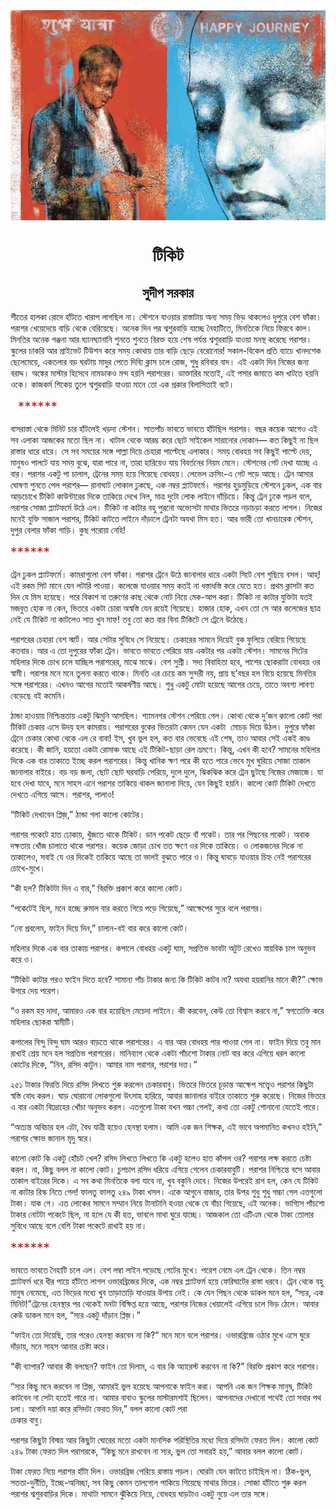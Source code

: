 <div align=center> <img src="./../../metadata/images/rabibasariya/টিকিট.jpg" align="center" ></div>
<h1 align=center>টিকিট</h1>
<h2 align=center>সুদীপ সরকার</h2>
<div><p>&#x9B6;&#x9C0;&#x9A4;&#x9C7;&#x9B0; &#x9B9;&#x9BE;&#x9B2;&#x995;&#x9BE; &#x9B0;&#x9CB;&#x9A6;&#x9C7; &#x9B9;&#x9BE;&#x981;&#x99F;&#x9A4;&#x9C7; &#x996;&#x9BE;&#x9B0;&#x9BE;&#x9AA; &#x9B2;&#x9BE;&#x997;&#x99B;&#x9BF;&#x9B2; &#x9A8;&#x9BE;&#x964; &#x9B8;&#x9CD;&#x99F;&#x9C7;&#x9B6;&#x9A8;&#x9C7; &#x9AF;&#x9BE;&#x993;&#x9DF;&#x9BE;&#x9B0; &#x9B0;&#x9BE;&#x9B8;&#x9CD;&#x9A4;&#x9BE;&#x99F;&#x9BE;&#x9DF; &#x985;&#x9A8;&#x9CD;&#x9AF; &#x9B8;&#x9AE;&#x9DF; &#x9AD;&#x9BF;&#x9A1;&#x9BC; &#x9A5;&#x9BE;&#x995;&#x9B2;&#x9C7;&#x993; &#x9A6;&#x9C1;&#x9AA;&#x9C1;&#x9B0;&#x9C7; &#x9AC;&#x9C7;&#x9B6; &#x9AB;&#x9BE;&#x981;&#x995;&#x9BE;&#x964; &#x9AA;&#x9B0;&#x9BE;&#x9B6;&#x9B0; &#x996;&#x9C7;&#x9DF;&#x9C7;&#x9A6;&#x9C7;&#x9DF;&#x9C7; &#x9AC;&#x9BE;&#x9DC;&#x9BF; &#x9A5;&#x9C7;&#x995;&#x9C7; &#x9AC;&#x9C7;&#x9B0;&#x9BF;&#x9DF;&#x9C7;&#x99B;&#x9C7;&#x964; &#x985;&#x9A8;&#x9C7;&#x995; &#x9A6;&#x9BF;&#x9A8; &#x9AA;&#x9B0; &#x9B6;&#x9CD;&#x9AC;&#x9B6;&#x9C1;&#x9B0;&#x9AC;&#x9BE;&#x9A1;&#x9BC;&#x9BF; &#x9AF;&#x9BE;&#x99A;&#x9CD;&#x99B;&#x9C7; &#x9A8;&#x9C8;&#x9B9;&#x9BE;&#x99F;&#x9BF;&#x9A4;&#x9C7;, &#x9AE;&#x9BF;&#x9A8;&#x9A4;&#x9BF;&#x995;&#x9C7; &#x9A8;&#x9BF;&#x9DF;&#x9C7; &#x9AB;&#x9BF;&#x9B0;&#x9AC;&#x9C7; &#x995;&#x9BE;&#x9B2;&#x964; &#x9AE;&#x9BF;&#x9A8;&#x9A4;&#x9BF;&#x9B0; &#x985;&#x9A8;&#x9C7;&#x995; &#x997;&#x99E;&#x9CD;&#x99C;&#x9A8;&#x9BE; &#x986;&#x9B0; &#x998;&#x9CD;&#x9AF;&#x9BE;&#x9A8;&#x998;&#x9CD;&#x9AF;&#x9BE;&#x9A8;&#x9BE;&#x9A8;&#x9BF; &#x9B6;&#x9C1;&#x9A8;&#x9A4;&#x9C7; &#x9B6;&#x9C1;&#x9A8;&#x9A4;&#x9C7; &#x9AC;&#x9BF;&#x9B0;&#x995;&#x9CD;&#x9A4; &#x9B9;&#x9DF;&#x9C7; &#x9B6;&#x9C7;&#x9B7; &#x9AA;&#x9B0;&#x9CD;&#x9AF;&#x9A8;&#x9CD;&#x9A4; &#x9B6;&#x9CD;&#x9AC;&#x9B6;&#x9C1;&#x9B0;&#x9AC;&#x9BE;&#x9DC;&#x9BF; &#x9AF;&#x9BE;&#x993;&#x9DF;&#x9BE; &#x9AE;&#x9A8;&#x9B8;&#x9CD;&#x9A5; &#x995;&#x9B0;&#x9C7;&#x99B;&#x9C7; &#x9AA;&#x9B0;&#x9BE;&#x9B6;&#x9B0;&#x964; &#x9B8;&#x9CD;&#x995;&#x9C1;&#x9B2;&#x9C7;&#x9B0; &#x99A;&#x9BE;&#x995;&#x9B0;&#x9BF; &#x986;&#x9B0; &#x9AA;&#x9CD;&#x9B0;&#x9BE;&#x987;&#x9AD;&#x9C7;&#x99F; &#x99F;&#x9BF;&#x989;&#x9B6;&#x9A8; &#x995;&#x9B0;&#x9C7; &#x9B8;&#x9AE;&#x9DF; &#x995;&#x9CB;&#x9A5;&#x9BE;&#x9DF; &#x9A4;&#x9BE;&#x9B0; &#x9AC;&#x9BE;&#x9DC;&#x9BF; &#x99B;&#x9C7;&#x9A1;&#x9BC;&#x9C7; &#x9AC;&#x9C7;&#x9B0;&#x9CB;&#x9A8;&#x9CB;&#x9B0;! &#x9B8;&#x995;&#x9BE;&#x9B2;-&#x9AC;&#x9BF;&#x995;&#x9C7;&#x9B2; &#x9AA;&#x9CD;&#x9B0;&#x9A4;&#x9BF; &#x9AC;&#x9CD;&#x9AF;&#x9BE;&#x99A;&#x9C7; &#x996;&#x9BE;&#x9A8;&#x9A6;&#x9B6;&#x9C7;&#x995; &#x99B;&#x9C7;&#x9B2;&#x9C7;&#x9AE;&#x9C7;&#x9DF;&#x9C7;, &#x98F;&#x995;&#x9A4;&#x9B2;&#x9BE;&#x9B0; &#x9AC;&#x9DC; &#x998;&#x9B0;&#x99F;&#x9BE;&#x9DF; &#x9AE;&#x9BE;&#x9A6;&#x9C1;&#x9B0; &#x9AA;&#x9C7;&#x9A4;&#x9C7; &#x9A6;&#x9BF;&#x9AC;&#x9CD;&#x9AF;&#x9BF; &#x995;&#x9CD;&#x9B2;&#x9BE;&#x9B8; &#x99A;&#x9B2;&#x9C7; &#x9B0;&#x9CB;&#x99C;, &#x9B6;&#x9C1;&#x9A7;&#x9C1; &#x9B0;&#x9AC;&#x9BF;&#x9AC;&#x9BE;&#x9B0; &#x9AC;&#x9BE;&#x9A6;&#x964; &#x98F;&#x987; &#x98F;&#x995;&#x99F;&#x9BE; &#x9A6;&#x9BF;&#x9A8; &#x9A8;&#x9BF;&#x99C;&#x9C7;&#x9B0; &#x99C;&#x9A8;&#x9CD;&#x9AF; &#x9AC;&#x9B0;&#x9BE;&#x9A6;&#x9CD;&#x9A6;&#x964; &#x985;&#x999;&#x9CD;&#x995;&#x9C7;&#x9B0; &#x9AE;&#x9BE;&#x9B8;&#x9CD;&#x99F;&#x9BE;&#x9B0; &#x9B9;&#x9BF;&#x9B8;&#x9C7;&#x9AC;&#x9C7; &#x9A8;&#x9BE;&#x9AE;&#x9A1;&#x9BE;&#x995;&#x993; &#x9AE;&#x9A8;&#x9CD;&#x9A6; &#x9B9;&#x9DF;&#x9A8;&#x9BF; &#x9AA;&#x9B0;&#x9BE;&#x9B6;&#x9B0;&#x9C7;&#x9B0;&#x964; &#x9A1;&#x9BE;&#x995;&#x9CD;&#x9A4;&#x9BE;&#x9B0;&#x9BF;&#x9B0; &#x9AE;&#x9A4;&#x9CB;&#x987;, &#x98F;&#x987; &#x9AA;&#x9B8;&#x9BE;&#x9B0; &#x99C;&#x9AE;&#x9BE;&#x9A4;&#x9C7; &#x995;&#x9AE; &#x996;&#x9BE;&#x99F;&#x9A4;&#x9C7; &#x9B9;&#x9DF;&#x9A8;&#x9BF; &#x993;&#x995;&#x9C7;&#x964; &#x995;&#x9BE;&#x99C;&#x995;&#x9B0;&#x9CD;&#x9AE; &#x9B6;&#x9BF;&#x995;&#x9C7;&#x9DF; &#x9A4;&#x9C1;&#x9B2;&#x9C7; &#x9B6;&#x9CD;&#x9AC;&#x9B6;&#x9C1;&#x9B0;&#x9AC;&#x9BE;&#x9DC;&#x9BF; &#x9AF;&#x9BE;&#x993;&#x9DF;&#x9BE; &#x9AE;&#x9BE;&#x9A8;&#x9C7; &#x9A4;&#x9CB; &#x98F;&#x995; &#x9AA;&#x9CD;&#x9B0;&#x995;&#x9BE;&#x9B0; &#x9AC;&#x9BF;&#x9B2;&#x9BE;&#x9B8;&#x9BF;&#x9A4;&#x9BE;&#x987; &#x9AC;&#x99F;&#x9C7;&#x964;&#xA0;</p><p>&#xA0;&#xA0;&#xA0;<span style="color:#B22222;font-size:21px;">******</span></p><p>&#x9AC;&#x9BE;&#x9B8;&#x9B0;&#x9BE;&#x9B8;&#x9CD;&#x9A4;&#x9BE; &#x9A5;&#x9C7;&#x995;&#x9C7; &#x9AE;&#x9BF;&#x9A8;&#x9BF;&#x99F; &#x99A;&#x9BE;&#x9B0; &#x9B9;&#x9BE;&#x981;&#x99F;&#x9B2;&#x9C7;&#x987; &#x996;&#x9DC;&#x9A6;&#x9BE; &#x9B8;&#x9CD;&#x99F;&#x9C7;&#x9B6;&#x9A8;&#x964; &#x9B8;&#x9BE;&#x9A4;&#x9AA;&#x9BE;&#x981;&#x99A; &#x9AD;&#x9BE;&#x9AC;&#x9A4;&#x9C7; &#x9AD;&#x9BE;&#x9AC;&#x9A4;&#x9C7; &#x9B9;&#x9BE;&#x981;&#x99F;&#x99B;&#x9BF;&#x9B2; &#x9AA;&#x9B0;&#x9BE;&#x9B6;&#x9B0;&#x964; &#x9AC;&#x99B;&#x9B0; &#x995;&#x9DF;&#x9C7;&#x995; &#x986;&#x997;&#x9C7;&#x993; &#x98F;&#x987; &#x9B8;&#x9AC; &#x98F;&#x9B2;&#x9BE;&#x995;&#x9BE; &#x986;&#x99C;&#x995;&#x9C7;&#x9B0; &#x9AE;&#x9A4;&#x9CB; &#x99B;&#x9BF;&#x9B2; &#x9A8;&#x9BE;&#x964; &#x996;&#x9BE;&#x99F;&#x9BE;&#x9B2; &#x9A5;&#x9C7;&#x995;&#x9C7; &#x986;&#x9B0;&#x9AE;&#x9CD;&#x9AD; &#x995;&#x9B0;&#x9C7; &#x99B;&#x9CB;&#x99F; &#x9B8;&#x9BE;&#x987;&#x995;&#x9C7;&#x9B2; &#x9B8;&#x9BE;&#x9B0;&#x9BE;&#x9A8;&#x9CB;&#x9B0; &#x9A6;&#x9CB;&#x995;&#x9BE;&#x9A8;&#x2014; &#x995;&#x9A4; &#x995;&#x9BF;&#x99B;&#x9C1;&#x987; &#x9A8;&#x9BE; &#x99B;&#x9BF;&#x9B2; &#x9B0;&#x9BE;&#x9B8;&#x9CD;&#x9A4;&#x9BE;&#x9B0; &#x9A7;&#x9BE;&#x9B0;&#x9C7; &#x9A7;&#x9BE;&#x9B0;&#x9C7;&#x964; &#x9B8;&#x9C7; &#x9B8;&#x9AC; &#x9B8;&#x9AE;&#x9DF;&#x9C7;&#x9B0; &#x9B8;&#x999;&#x9CD;&#x997;&#x9C7; &#x9AA;&#x9BE;&#x9B2;&#x9CD;&#x9B2;&#x9BE; &#x9A6;&#x9BF;&#x9DF;&#x9C7; &#x99A;&#x9C7;&#x9B9;&#x9BE;&#x9B0;&#x9BE; &#x9AA;&#x9BE;&#x9B2;&#x9CD;&#x99F;&#x9C7;&#x99B;&#x9C7; &#x98F;&#x9B2;&#x9BE;&#x995;&#x9BE;&#x9B0;&#x964; &#x9B8;&#x9AE;&#x9DF; &#x9AC;&#x9CB;&#x9A7;&#x9B9;&#x9DF; &#x9B8;&#x9AC; &#x995;&#x9BF;&#x99B;&#x9C1;&#x987; &#x9AA;&#x9BE;&#x9B2;&#x9CD;&#x99F;&#x9C7; &#x9A6;&#x9C7;&#x9DF;, &#x9AE;&#x9BE;&#x9A8;&#x9C1;&#x9B7;&#x993; &#x9AA;&#x9BE;&#x9B2;&#x99F;&#x9C7; &#x9AF;&#x9BE;&#x9DF; &#x9B8;&#x9AE;&#x9DF; &#x9AC;&#x9C1;&#x99D;&#x9C7;, &#x9AF;&#x9BE;&#x9B0;&#x9BE; &#x9AA;&#x9BE;&#x9B0;&#x9C7; &#x9A8;&#x9BE;, &#x9A4;&#x9BE;&#x9B0;&#x9BE; &#x9B9;&#x9BE;&#x9B0;&#x9BF;&#x9DF;&#x9C7;&#x993; &#x9AF;&#x9BE;&#x9DF; &#x9AC;&#x9BF;&#x9AC;&#x9B0;&#x9CD;&#x9A4;&#x9A8;&#x9C7;&#x9B0; &#x9A8;&#x9BF;&#x9DF;&#x9AE; &#x9AE;&#x9C7;&#x9A8;&#x9C7;&#x964; &#x9B8;&#x9CD;&#x99F;&#x9C7;&#x9B6;&#x9A8;&#x9C7;&#x9B0; &#x997;&#x9C7;&#x99F; &#x9A6;&#x9C7;&#x996;&#x9BE; &#x9AF;&#x9BE;&#x99A;&#x9CD;&#x99B;&#x9C7; &#x98F; &#x9AC;&#x9BE;&#x9B0;&#x964; &#x9AA;&#x9B0;&#x9BE;&#x9B6;&#x9B0; &#x98F;&#x995;&#x99F;&#x9C1; &#x9AA;&#x9BE; &#x99A;&#x9BE;&#x9B2;&#x9BE;&#x9B2;, &#x99F;&#x9CD;&#x9B0;&#x9C7;&#x9A8;&#x9C7;&#x9B0; &#x9B8;&#x9AE;&#x9DF; &#x9B9;&#x9DF;&#x9C7; &#x997;&#x9BF;&#x9DF;&#x9C7;&#x99B;&#x9C7; &#x9AC;&#x9CB;&#x9A7;&#x9B9;&#x9DF;&#x964; &#x9B2;&#x9C7;&#x9AD;&#x9C7;&#x9B2; &#x995;&#x9CD;&#x9B0;&#x9B8;&#x9BF;&#x982;-&#x98F; &#x997;&#x9C7;&#x99F; &#x9AA;&#x9A1;&#x9BC;&#x9C7; &#x986;&#x99B;&#x9C7;&#x964; &#x99F;&#x9CD;&#x9B0;&#x9C7;&#x9A8; &#x986;&#x9B8;&#x9BE;&#x9B0; &#x998;&#x9CB;&#x9B7;&#x9A3;&#x9BE; &#x9B6;&#x9C1;&#x9A8;&#x9A4;&#x9C7; &#x9AA;&#x9C7;&#x9B2; &#x9AA;&#x9B0;&#x9BE;&#x9B6;&#x9B0;&#x2014; &#x9B0;&#x9BE;&#x9A8;&#x9BE;&#x998;&#x9BE;&#x99F; &#x9B2;&#x9CB;&#x995;&#x9BE;&#x9B2; &#x9A2;&#x9C1;&#x995;&#x99B;&#x9C7;, &#x98F;&#x995; &#x9A8;&#x9AE;&#x9CD;&#x9AC;&#x9B0; &#x9AA;&#x9CD;&#x9B2;&#x9CD;&#x9AF;&#x9BE;&#x99F;&#x9AB;&#x9B0;&#x9CD;&#x9AE;&#x9C7;&#x964; &#x9AA;&#x9B0;&#x9BE;&#x9B6;&#x9B0; &#x9B9;&#x9C1;&#x9A1;&#x9BC;&#x9AE;&#x9C1;&#x9A1;&#x9BC;&#x9BF;&#x9DF;&#x9C7; &#x9B8;&#x9CD;&#x99F;&#x9C7;&#x9B6;&#x9A8;&#x9C7; &#x9A2;&#x9C1;&#x995;&#x9B2;, &#x98F;&#x995; &#x9AC;&#x9BE;&#x9B0; &#x986;&#x9A1;&#x9BC;&#x99A;&#x9CB;&#x996;&#x9C7; &#x99F;&#x9BF;&#x995;&#x9BF;&#x99F; &#x995;&#x9BE;&#x989;&#x9A8;&#x9CD;&#x99F;&#x9BE;&#x9B0;&#x9C7;&#x9B0; &#x9A6;&#x9BF;&#x995;&#x9C7; &#x9A4;&#x9BE;&#x995;&#x9BF;&#x9DF;&#x9C7; &#x9A6;&#x9C7;&#x996;&#x9C7; &#x9A8;&#x9BF;&#x9B2;, &#x9AE;&#x9BE;&#x9A4;&#x9CD;&#x9B0; &#x9A6;&#x9C1;&#x99F;&#x9CB; &#x9B2;&#x9CB;&#x995; &#x9B2;&#x9BE;&#x987;&#x9A8;&#x9C7; &#x9A6;&#x9BE;&#x981;&#x9DC;&#x9BF;&#x9DF;&#x9C7;&#x964; &#x995;&#x9BF;&#x9A8;&#x9CD;&#x9A4;&#x9C1; &#x99F;&#x9CD;&#x9B0;&#x9C7;&#x9A8; &#x9A2;&#x9C1;&#x995;&#x9C7; &#x9AA;&#x9DC;&#x9B2; &#x9AC;&#x9B2;&#x9C7;, &#x9AA;&#x9B0;&#x9BE;&#x9B6;&#x9B0; &#x9B8;&#x9CB;&#x99C;&#x9BE; &#x9AA;&#x9CD;&#x9B2;&#x9CD;&#x9AF;&#x9BE;&#x99F;&#x9AB;&#x9B0;&#x9CD;&#x9AE;&#x9C7; &#x989;&#x9A0;&#x9C7; &#x98F;&#x9B2;&#x964; &#x99F;&#x9BF;&#x995;&#x9BF;&#x99F; &#x9A8;&#x9BE; &#x995;&#x9BE;&#x99F;&#x9BE;&#x9B0; &#x9AC;&#x9B9;&#x9C1; &#x9AA;&#x9C1;&#x9B0;&#x9A8;&#x9CB; &#x985;&#x9AD;&#x9CD;&#x9AF;&#x9C7;&#x9B8;&#x99F;&#x9BE; &#x9AE;&#x9BE;&#x9A5;&#x9BE;&#x9B0; &#x9AD;&#x9BF;&#x9A4;&#x9B0;&#x9C7;&#xA0;&#x9A8;&#x9DC;&#x9BE;&#x99A;&#x9DC;&#x9BE; &#x995;&#x9B0;&#x9A4;&#x9C7; &#x9B2;&#x9BE;&#x997;&#x9B2;&#x964; &#x9A8;&#x9BF;&#x99C;&#x9C7;&#x9B0; &#x9AE;&#x9A8;&#x9C7;&#x987; &#x9AF;&#x9C1;&#x995;&#x9CD;&#x9A4;&#x9BF; &#x9B8;&#x9BE;&#x99C;&#x9BE;&#x9B2; &#x9AA;&#x9B0;&#x9BE;&#x9B6;&#x9B0;, &#x99F;&#x9BF;&#x995;&#x9BF;&#x99F; &#x995;&#x9BE;&#x99F;&#x9A4;&#x9C7; &#x9B2;&#x9BE;&#x987;&#x9A8;&#x9C7; &#x9A6;&#x9BE;&#x981;&#x9DC;&#x9BE;&#x9B2;&#x9C7; &#x99F;&#x9CD;&#x9B0;&#x9C7;&#x9A8;&#x99F;&#x9BE; &#x985;&#x9AF;&#x9A5;&#x9BE; &#x9AE;&#x9BF;&#x9B8; &#x9B9;&#x9A4;&#x964; &#x986;&#x9B0; &#x9AD;&#x9BE;&#x9B0;&#x9C0; &#x9A4;&#x9CB; &#x996;&#x9BE;&#x9A8;&#x99A;&#x9BE;&#x9B0;&#x9C7;&#x995; &#x9B8;&#x9CD;&#x99F;&#x9C7;&#x9B6;&#x9A8;, &#x9A6;&#x9C1;&#x9AA;&#x9C1;&#x9B0; &#x9AC;&#x9C7;&#x9B2;&#x9BE;&#x9B0; &#x9AB;&#x9BE;&#x981;&#x995;&#x9BE; &#x997;&#x9BE;&#x9DC;&#x9BF;&#x964; &#x995;&#x9C1;&#x99B; &#x9AA;&#x9B0;&#x9CB;&#x9DF;&#x9BE; &#x9A8;&#x9C7;&#x9B9;&#x9BF;!</p><p><span style="color:#B22222;font-size:21px;">******</span></p><p>&#x99F;&#x9CD;&#x9B0;&#x9C7;&#x9A8; &#x9A2;&#x9C1;&#x995;&#x9B2; &#x9AA;&#x9CD;&#x9B2;&#x9CD;&#x9AF;&#x9BE;&#x99F;&#x9AB;&#x9B0;&#x9CD;&#x9AE;&#x9C7;&#x964; &#x995;&#x9BE;&#x9AE;&#x9B0;&#x9BE;&#x997;&#x9C1;&#x9B2;&#x9CB; &#x9AC;&#x9C7;&#x9B6; &#x9AB;&#x9BE;&#x981;&#x995;&#x9BE;&#x964; &#x9AA;&#x9B0;&#x9BE;&#x9B6;&#x9B0; &#x99F;&#x9CD;&#x9B0;&#x9C7;&#x9A8;&#x9C7; &#x989;&#x9A0;&#x9C7; &#x99C;&#x9BE;&#x9A8;&#x9BE;&#x9B2;&#x9BE;&#x9B0; &#x9A7;&#x9BE;&#x9B0;&#x9C7; &#x98F;&#x995;&#x99F;&#x9BE; &#x9B8;&#x9BF;&#x99F;&#x9C7; &#x9AC;&#x9C7;&#x9B6; &#x997;&#x9C1;&#x99B;&#x9BF;&#x9DF;&#x9C7; &#x9AC;&#x9B8;&#x9B2;&#x964; &#x986;&#x9B9;&#x9CD;&#x200C;! &#x98F;&#x987; &#x9B0;&#x995;&#x9AE; &#x9B8;&#x9BF;&#x99F; &#x9AE;&#x9BE;&#x9A8;&#x9C7; &#x9AF;&#x9C7;&#x9A8; &#x9B2;&#x99F;&#x9BE;&#x9B0;&#x9BF; &#x9AA;&#x9BE;&#x993;&#x9DF;&#x9BE;&#x964; &#x995;&#x9B2;&#x9C7;&#x99C;&#x9C7; &#x9AF;&#x9BE;&#x993;&#x9DF;&#x9BE;&#x9B0; &#x9B8;&#x9AE;&#x9DF; &#x995;&#x9A4;&#x987; &#x9A8;&#x9BE; &#x9A7;&#x9B8;&#x9CD;&#x9A4;&#x9BE;&#x9A7;&#x9B8;&#x9CD;&#x9A4;&#x9BF; &#x995;&#x9B0;&#x9C7; &#x9AF;&#x9C7;&#x9A4;&#x9C7; &#x9B9;&#x9A4;&#x964; &#x9AA;&#x9CD;&#x9B0;&#x9A5;&#x9AE; &#x995;&#x9CD;&#x9B2;&#x9BE;&#x9B8;&#x99F;&#x9BE; &#x995;&#x9A4; &#x9A6;&#x9BF;&#x9A8; &#x9AF;&#x9C7; &#x9AE;&#x9BF;&#x9B8; &#x9B9;&#x9DF;&#x9C7;&#x99B;&#x9C7;&#x964; &#x9AA;&#x9B0;&#x9C7; &#x9AC;&#x9BF;&#x995;&#x9BE;&#x9B6; &#x9AC;&#x9BE; &#x9A4;&#x9B0;&#x9C1;&#x9A3;&#x9C7;&#x9B0; &#x995;&#x9BE;&#x99B; &#x9A5;&#x9C7;&#x995;&#x9C7; &#x9A8;&#x9CB;&#x99F; &#x9A8;&#x9BF;&#x9DF;&#x9C7; &#x9AE;&#x9C7;&#x995;-&#x986;&#x9AA; &#x995;&#x9B0;&#x9BE;&#x964; &#x99F;&#x9BF;&#x995;&#x9BF;&#x99F; &#x9A8;&#x9BE; &#x995;&#x9BE;&#x99F;&#x9BE;&#x9B0; &#x9AF;&#x9C1;&#x995;&#x9CD;&#x9A4;&#x9BF;&#x99F;&#x9BE; &#x9AF;&#x9A4;&#x987; &#x9AE;&#x99C;&#x9AC;&#x9C1;&#x9A4; &#x9B9;&#x9CB;&#x995; &#x9A8;&#x9BE; &#x995;&#x9C7;&#x9A8;, &#x9AD;&#x9BF;&#x9A4;&#x9B0;&#x9C7; &#x98F;&#x995;&#x99F;&#x9BE; &#x99A;&#x9CB;&#x9B0;&#x9BE; &#x985;&#x9B8;&#x9CD;&#x9AC;&#x9B8;&#x9CD;&#x9A4;&#x9BF; &#x9AF;&#x9C7;&#x9A8; &#x9B0;&#x9DF;&#x9C7;&#x987; &#x997;&#x9BF;&#x9DF;&#x9C7;&#x99B;&#x9C7;&#x964; &#x9B9;&#x9BE;&#x99C;&#x9BE;&#x9B0; &#x9B9;&#x9CB;&#x995;, &#x98F;&#x996;&#x9A8; &#x9A4;&#x9CB; &#x9B8;&#x9C7; &#x986;&#x9B0; &#x995;&#x9B2;&#x9C7;&#x99C;&#x9C7;&#x9B0; &#x99B;&#x9BE;&#x9A4;&#x9CD;&#x9B0; &#x9A8;&#x9C7;&#x987; &#x9AF;&#x9C7; &#x99F;&#x9BF;&#x995;&#x9BF;&#x99F; &#x9A8;&#x9BE; &#x995;&#x9BE;&#x99F;&#x9B2;&#x9C7;&#x993; &#x9B8;&#x9BE;&#x9A4; &#x996;&#x9C1;&#x9A8; &#x9AE;&#x9BE;&#x9AB;! &#x9A4;&#x9AC;&#x9C1; &#x9A4;&#x9CB; &#x995;&#x9A4; &#x9AC;&#x9BE;&#x9B0; &#x9AC;&#x9BF;&#x9A8;&#x9BE; &#x99F;&#x9BF;&#x995;&#x9BF;&#x99F;&#x9C7; &#x9B8;&#x9C7; &#x99F;&#x9CD;&#x9B0;&#x9C7;&#x9A8;&#x9C7; &#x989;&#x9A0;&#x9C7;&#x99B;&#x9C7;&#x964;</p><p>&#x9AA;&#x9B0;&#x9BE;&#x9B6;&#x9B0;&#x9C7;&#x9B0; &#x99A;&#x9C7;&#x9B9;&#x9BE;&#x9B0;&#x9BE; &#x9AC;&#x9C7;&#x9B6; &#x9B8;&#x9CD;&#x9AE;&#x9BE;&#x9B0;&#x9CD;&#x99F;&#x964; &#x986;&#x9B0; &#x9B8;&#x9C7;&#x99F;&#x9BE;&#x9B0; &#x9B8;&#x9C1;&#x9AC;&#x9BF;&#x9A7;&#x9C7; &#x9B8;&#x9C7; &#x9A8;&#x9BF;&#x9DF;&#x9C7;&#x99B;&#x9C7;&#x964; &#x99A;&#x9C7;&#x995;&#x9BE;&#x9B0;&#x9C7;&#x9B0; &#x9B8;&#x9BE;&#x9AE;&#x9A8;&#x9C7; &#x9A6;&#x9BF;&#x9DF;&#x9C7;&#x987; &#x9AC;&#x9C1;&#x995; &#x9AB;&#x9C1;&#x9B2;&#x9BF;&#x9DF;&#x9C7; &#x9AC;&#x9C7;&#x9B0;&#x9BF;&#x9DF;&#x9C7; &#x997;&#x9BF;&#x9DF;&#x9C7;&#x99B;&#x9C7; &#x995;&#x9A4;&#x9AC;&#x9BE;&#x9B0;&#x964; &#x986;&#x9B0; &#x98F; &#x9A4;&#x9CB; &#x9A6;&#x9C1;&#x9AA;&#x9C1;&#x9B0;&#x9C7;&#x9B0; &#x9AB;&#x9BE;&#x981;&#x995;&#x9BE; &#x99F;&#x9CD;&#x9B0;&#x9C7;&#x9A8;&#x964; &#x9AD;&#x9BE;&#x9AC;&#x9A4;&#x9C7; &#x9AD;&#x9BE;&#x9AC;&#x9A4;&#x9C7; &#x9AA;&#x9C7;&#x9B0;&#x9BF;&#x9DF;&#x9C7; &#x9AF;&#x9BE;&#x9DF; &#x98F;&#x995;&#x99F;&#x9BE;&#x9B0; &#x9AA;&#x9B0; &#x98F;&#x995;&#x99F;&#x9BE; &#x9B8;&#x9CD;&#x99F;&#x9C7;&#x9B6;&#x9A8;&#x964; &#x9B8;&#x9BE;&#x9AE;&#x9A8;&#x9C7;&#x9B0; &#x9B8;&#x9BF;&#x99F;&#x9C7;&#x9B0; &#x9AE;&#x9B9;&#x9BF;&#x9B2;&#x9BE;&#x9B0; &#x9A6;&#x9BF;&#x995;&#x9C7; &#x99A;&#x9CB;&#x996; &#x99A;&#x9B2;&#x9C7; &#x9AF;&#x9BE;&#x99A;&#x9CD;&#x99B;&#x9BF;&#x9B2; &#x9AA;&#x9B0;&#x9BE;&#x9B6;&#x9B0;&#x9C7;&#x9B0;, &#x9AE;&#x9BE;&#x99D;&#x9C7; &#x9AE;&#x9BE;&#x99D;&#x9C7;&#x964; &#x9AC;&#x9C7;&#x9B6; &#x9B8;&#x9C1;&#x9B6;&#x9CD;&#x9B0;&#x9C0;&#x964; &#x9B8;&#x9A6;&#x9CD;&#x9AF; &#x9AC;&#x9BF;&#x9AC;&#x9BE;&#x9B9;&#x9BF;&#x9A4;&#x9BE; &#x9B9;&#x9AC;&#x9C7;, &#x9AA;&#x9BE;&#x9B6;&#x9C7;&#x9B0; &#x99B;&#x9CB;&#x995;&#x9B0;&#x9BE;&#x99F;&#x9BE; &#x9AC;&#x9CB;&#x9A7;&#x9B9;&#x9DF; &#x993;&#x9B0; &#x9B8;&#x9CD;&#x9AC;&#x9BE;&#x9AE;&#x9C0;&#x964; &#x9AA;&#x9B0;&#x9BE;&#x9B6;&#x9B0; &#x9AE;&#x9A8;&#x9C7; &#x9AE;&#x9A8;&#x9C7; &#x9A4;&#x9C1;&#x9B2;&#x9A8;&#x9BE; &#x995;&#x9B0;&#x9A4;&#x9C7; &#x9A5;&#x9BE;&#x995;&#x9C7;&#x964; &#x9AE;&#x9BF;&#x9A8;&#x9A4;&#x9BF; &#x98F;&#x9B0; &#x99A;&#x9C7;&#x9DF;&#x9C7; &#x995;&#x9AE; &#x9B8;&#x9C1;&#x9A8;&#x9CD;&#x9A6;&#x9B0;&#x9C0; &#x9A8;&#x9DF;, &#x9AA;&#x9CD;&#x9B0;&#x9BE;&#x9DF; &#x99B;&#x2019;&#x9AC;&#x99B;&#x9B0; &#x9B9;&#x9B2; &#x9AC;&#x9BF;&#x9DF;&#x9C7; &#x9B9;&#x9DF;&#x9C7;&#x99B;&#x9C7; &#x9AE;&#x9BF;&#x9A8;&#x9A4;&#x9BF;&#x9B0; &#x9B8;&#x999;&#x9CD;&#x997;&#x9C7; &#x9AA;&#x9B0;&#x9BE;&#x9B6;&#x9B0;&#x9C7;&#x9B0;&#x964; &#x98F;&#x996;&#x9A8;&#x993; &#x986;&#x997;&#x9C7;&#x9B0; &#x9AE;&#x9A4;&#x9CB;&#x987; &#x986;&#x995;&#x9B0;&#x9CD;&#x9B7;&#x9A3;&#x9C0;&#x9DF; &#x986;&#x99B;&#x9C7;&#x964; &#x9B6;&#x9C1;&#x9A7;&#x9C1; &#x98F;&#x995;&#x99F;&#x9C1; &#x9AE;&#x9CB;&#x99F;&#x9BE; &#x9B9;&#x9DF;&#x9C7;&#x99B;&#x9C7; &#x986;&#x997;&#x9C7;&#x9B0; &#x99A;&#x9C7;&#x9DF;&#x9C7;, &#x9A4;&#x9BE;&#x9A4;&#x9C7; &#x985;&#x9AC;&#x9B6;&#x9CD;&#x9AF; &#x9B2;&#x9BE;&#x9AC;&#x9A3;&#x9CD;&#x9AF; &#x9AC;&#x9C7;&#x9A1;&#x9BC;&#x9C7;&#x99B;&#x9C7; &#x9AC;&#x987; &#x995;&#x9AE;&#x9C7;&#x9A8;&#x9BF;&#x964;</p><p>&#x9A0;&#x9BE;&#x9A8;&#x9CD;&#x9A1;&#x9BE; &#x9B9;&#x9BE;&#x993;&#x9DF;&#x9BE;&#x9DF; &#x9A8;&#x9BF;&#x9B6;&#x9CD;&#x99A;&#x9BF;&#x9A8;&#x9CD;&#x9A4;&#x9A4;&#x9BE;&#x9DF; &#x98F;&#x995;&#x99F;&#x9C1; &#x99D;&#x9BF;&#x9AE;&#x9C1;&#x9A8;&#x9BF; &#x986;&#x9B8;&#x99B;&#x9BF;&#x9B2;&#x964; &#x9B6;&#x9CD;&#x9AF;&#x9BE;&#x9AE;&#x9A8;&#x997;&#x9B0; &#x9B8;&#x9CD;&#x99F;&#x9C7;&#x9B6;&#x9A8; &#x9AA;&#x9C7;&#x9B0;&#x9BF;&#x9DF;&#x9C7; &#x997;&#x9C7;&#x9B2;&#x964; &#x995;&#x9CB;&#x9A5;&#x9BE; &#x9A5;&#x9C7;&#x995;&#x9C7; &#x9A6;&#x9C1;&#x2019;&#x99C;&#x9A8; &#x995;&#x9BE;&#x9B2;&#x9CB; &#x995;&#x9CB;&#x99F; &#x9AA;&#x9B0;&#x9BE; &#x99F;&#x9BF;&#x995;&#x9BF;&#x99F; &#x99A;&#x9C7;&#x995;&#x9BE;&#x9B0; &#x98F;&#x9B8;&#x9C7; &#x989;&#x9A6;&#x9DF; &#x9B9;&#x9B2; &#x995;&#x9BE;&#x9AE;&#x9B0;&#x9BE;&#x9DF;&#x964; &#x9AA;&#x9B0;&#x9BE;&#x9B6;&#x9B0;&#x9C7;&#x9B0; &#x9AC;&#x9C1;&#x995;&#x9C7;&#x9B0; &#x9AD;&#x9BF;&#x9A4;&#x9B0;&#x99F;&#x9BE; &#x995;&#x9C7;&#x9AE;&#x9A8; &#x9AF;&#x9C7;&#x9A8; &#x98F;&#x995;&#x99F;&#x9BE;&#xA0; &#x9AE;&#x9CB;&#x99A;&#x9A1;&#x9BC; &#x9A6;&#x9BF;&#x9DF;&#x9C7; &#x989;&#x9A0;&#x9B2;&#x964; &#x9A6;&#x9C1;&#x9AA;&#x9C1;&#x9B0;&#x9C7; &#x9AB;&#x9BE;&#x981;&#x995;&#x9BE; &#x99F;&#x9CD;&#x9B0;&#x9C7;&#x9A8;&#x9C7; &#x99A;&#x9C7;&#x995;&#x9BE;&#x9B0; &#x995;&#x9CB;&#x9A5;&#x9BE; &#x9A5;&#x9C7;&#x995;&#x9C7; &#x98F;&#x9B2; &#x9B0;&#x9C7; &#x9AC;&#x9BE;&#x9AC;&#x9BE;! &#x987;&#x9B8;, &#x996;&#x9C1;&#x9AC; &#x9AD;&#x9C1;&#x9B2; &#x9B9;&#x9B2;, &#x995;&#x9A4; &#x9AC;&#x9BE;&#x9B0; &#x9AD;&#x9C7;&#x9AC;&#x9C7;&#x99B;&#x9C7; &#x98F;&#x987; &#x9B6;&#x9C7;&#x9B7;, &#x9A4;&#x9BE;&#x993; &#x986;&#x9AC;&#x9BE;&#x9B0; &#x9B8;&#x9C7;&#x987; &#x98F;&#x995;&#x987; &#x995;&#x9BE;&#x9A3;&#x9CD;&#x9A1; &#x995;&#x9B0;&#x9C7;&#x99B;&#x9C7;&#x964; &#x995;&#x9C0; &#x99C;&#x9BE;&#x9A8;&#x9BF;, &#x9B9;&#x9DF;&#x9A4;&#x9CB; &#x98F;&#x995;&#x99F;&#x9BE; &#x9B0;&#x9CB;&#x9AE;&#x9BE;&#x99E;&#x9CD;&#x99A; &#x986;&#x99B;&#x9C7; &#x98F;&#x987; &#x99F;&#x9BF;&#x995;&#x9BF;&#x99F;-&#x99B;&#x9BE;&#x9DC;&#x9BE; &#x9B0;&#x9C7;&#x9B2; &#x9AD;&#x9CD;&#x9B0;&#x9AE;&#x9A3;&#x9C7;&#x964; &#x995;&#x9BF;&#x9A8;&#x9CD;&#x9A4;&#x9C1;, &#x98F;&#x996;&#x9A8; &#x995;&#x9C0; &#x9B9;&#x9AC;&#x9C7;? &#x9B8;&#x9BE;&#x9AE;&#x9A8;&#x9C7;&#x9B0; &#x9AE;&#x9B9;&#x9BF;&#x9B2;&#x9BE;&#x9B0; &#x9A6;&#x9BF;&#x995;&#x9C7; &#x98F;&#x995; &#x9AC;&#x9BE;&#x9B0; &#x9A4;&#x9BE;&#x995;&#x9BE;&#x9A4;&#x9C7; &#x987;&#x99A;&#x9CD;&#x99B;&#x9C7; &#x995;&#x9B0;&#x9B2; &#x9AA;&#x9B0;&#x9BE;&#x9B6;&#x9B0;&#x9C7;&#x9B0;&#x964; &#x995;&#x9BF;&#x9A8;&#x9CD;&#x9A4;&#x9C1; &#x996;&#x9BE;&#x9A8;&#x9BF;&#x995; &#x995;&#x9CD;&#x9B7;&#x9A3; &#x9AA;&#x9B0;&#x9C7; &#x995;&#x9C0; &#x9B9;&#x9A4;&#x9C7; &#x9AA;&#x9BE;&#x9B0;&#x9C7; &#x9AD;&#x9C7;&#x9AC;&#x9C7; &#x9AE;&#x9C1;&#x996; &#x998;&#x9C1;&#x9B0;&#x9BF;&#x9DF;&#x9C7; &#x9B8;&#x9CB;&#x99C;&#x9BE; &#x9A4;&#x9BE;&#x995;&#x9BE;&#x9B2; &#x99C;&#x9BE;&#x9A8;&#x9BE;&#x9B2;&#x9BE;&#x9B0; &#x9AC;&#x9BE;&#x987;&#x9B0;&#x9C7;&#x964; &#x9AC;&#x9DC; &#x9AC;&#x9DC; &#x99C;&#x9B2;&#x9BE;, &#x99B;&#x9CB;&#x99F; &#x99B;&#x9CB;&#x99F; &#x998;&#x9B0;&#x9AC;&#x9BE;&#x9DC;&#x9BF; &#x9AA;&#x9C7;&#x9B0;&#x9BF;&#x9DF;&#x9C7;, &#x9A6;&#x9C1;&#x9B2;&#x9C7; &#x9A6;&#x9C1;&#x9B2;&#x9C7;, &#x99D;&#x9BF;&#x995;&#x99D;&#x9BF;&#x995; &#x995;&#x9B0;&#x9C7; &#x99F;&#x9CD;&#x9B0;&#x9C7;&#x9A8; &#x99B;&#x9C1;&#x99F;&#x99B;&#x9C7; &#x9A8;&#x9BF;&#x99C;&#x9C7;&#x9B0; &#x9AE;&#x9C7;&#x99C;&#x9BE;&#x99C;&#x9C7;&#x964; &#x9AF;&#x9BE; &#x9B9;&#x9AC;&#x9C7; &#x9A6;&#x9C7;&#x996;&#x9BE; &#x9AF;&#x9BE;&#x9AC;&#x9C7;, &#x9AE;&#x9A8;&#x9C7; &#x9B8;&#x9BE;&#x9B9;&#x9B8; &#x98F;&#x9A8;&#x9C7; &#x9AA;&#x9B0;&#x9BE;&#x9B6;&#x9B0; &#x9A4;&#x9BE;&#x995;&#x9BF;&#x9DF;&#x9C7; &#x9A5;&#x9BE;&#x995;&#x9B2; &#x99C;&#x9BE;&#x9A8;&#x9BE;&#x9B2;&#x9BE; &#x9A6;&#x9BF;&#x9DF;&#x9C7;, &#x9AF;&#x9C7;&#x9A8; &#x995;&#x9BF;&#x99B;&#x9C1;&#x987; &#x9B9;&#x9DF;&#x9A8;&#x9BF;&#x964; &#x995;&#x9BE;&#x9B2;&#x9CB; &#x995;&#x9CB;&#x99F; &#x99F;&#x9BF;&#x995;&#x9BF;&#x99F; &#x9A6;&#x9C7;&#x996;&#x9A4;&#x9C7; &#x9A6;&#x9C7;&#x996;&#x9A4;&#x9C7; &#x98F;&#x997;&#x9BF;&#x9DF;&#x9C7; &#x986;&#x9B8;&#x9C7;&#x964; &#x9AA;&#x9B0;&#x9BE;&#x9B6;&#x9B0;, &#x9AA;&#x9BE;&#x9B2;&#x9BE;&#x993;!</p><p>&#x201C;&#x99F;&#x9BF;&#x995;&#x9BF;&#x99F; &#x9A6;&#x9C7;&#x996;&#x9BE;&#x9AC;&#x9C7;&#x9A8; &#x9AA;&#x9CD;&#x9B2;&#x9BF;&#x99C;&#x9BC;,&#x201D; &#x9A0;&#x9BE;&#x9A8;&#x9CD;&#x9A1;&#x9BE; &#x997;&#x9B2;&#x9BE; &#x995;&#x9BE;&#x9B2;&#x9CB; &#x995;&#x9CB;&#x99F;&#x9C7;&#x9B0;&#x964;</p><p>&#x9AA;&#x9B0;&#x9BE;&#x9B6;&#x9B0; &#x9AA;&#x995;&#x9C7;&#x99F;&#x9C7; &#x9B9;&#x9BE;&#x9A4; &#x9A2;&#x9CB;&#x995;&#x9BE;&#x9DF;, &#x996;&#x9C1;&#x981;&#x99C;&#x9A4;&#x9C7; &#x9A5;&#x9BE;&#x995;&#x9C7; &#x99F;&#x9BF;&#x995;&#x9BF;&#x99F;&#x964; &#x9A1;&#x9BE;&#x9A8; &#x9AA;&#x995;&#x9C7;&#x99F; &#x99B;&#x9C7;&#x9DC;&#x9C7; &#x9AC;&#x9BE;&#x981; &#x9AA;&#x995;&#x9C7;&#x99F;&#x964; &#x9A4;&#x9BE;&#x9B0; &#x9AA;&#x9B0; &#x9AA;&#x9BF;&#x99B;&#x9A8;&#x9C7;&#x9B0; &#x9AA;&#x995;&#x9C7;&#x99F;&#x964; &#x985;&#x9AC;&#x9BE;&#x995; &#x9A6;&#x995;&#x9CD;&#x9B7;&#x9A4;&#x9BE;&#x9DF; &#x996;&#x9CB;&#x981;&#x99C; &#x99A;&#x9BE;&#x9B2;&#x9BE;&#x9A4;&#x9C7; &#x9A5;&#x9BE;&#x995;&#x9C7; &#x9AA;&#x9B0;&#x9BE;&#x9B6;&#x9B0;&#x964; &#x995;&#x9DF;&#x9C7;&#x995; &#x99C;&#x9CB;&#x9A1;&#x9BC;&#x9BE; &#x99A;&#x9CB;&#x996; &#x9A4;&#x9A4; &#x995;&#x9CD;&#x9B7;&#x9A3;&#x9C7; &#x993;&#x9B0; &#x9A6;&#x9BF;&#x995;&#x9C7; &#x9A4;&#x9BE;&#x995;&#x9BF;&#x9DF;&#x9C7;&#x964; &#x993; &#x9B2;&#x9CB;&#x995;&#x99C;&#x9A8;&#x9C7;&#x9B0; &#x9A6;&#x9BF;&#x995;&#x9C7; &#x9A8;&#x9BE; &#x9A4;&#x9BE;&#x995;&#x9BE;&#x9B2;&#x9C7;&#x993;, &#x9B8;&#x9AC;&#x9BE;&#x987; &#x9AF;&#x9C7; &#x993;&#x9B0; &#x9A6;&#x9BF;&#x995;&#x9C7;&#x987; &#x9A4;&#x9BE;&#x995;&#x9BF;&#x9DF;&#x9C7; &#x986;&#x99B;&#x9C7; &#x9A4;&#x9BE; &#x9AD;&#x9BE;&#x9B2;&#x987; &#x9AC;&#x9C1;&#x99D;&#x9A4;&#x9C7; &#x9AA;&#x9BE;&#x9B0;&#x9C7; &#x993;&#x964; &#x995;&#x9BF;&#x9A8;&#x9CD;&#x9A4;&#x9C1; &#x998;&#x9BE;&#x9AC;&#x9A1;&#x9BC;&#x9C7; &#x9AF;&#x9BE;&#x993;&#x9DF;&#x9BE;&#x9B0; &#x99A;&#x9BF;&#x9B9;&#x9CD;&#x9A8; &#x9A8;&#x9C7;&#x987; &#x9AA;&#x9B0;&#x9BE;&#x9B6;&#x9B0;&#x9C7;&#x9B0; &#x99A;&#x9CB;&#x996;&#x9C7;-&#x9AE;&#x9C1;&#x996;&#x9C7;&#x964;</p><p>&#x201C;&#x995;&#x9C0; &#x9B9;&#x9B2;? &#x99F;&#x9BF;&#x995;&#x9BF;&#x99F;&#x99F;&#x9BE; &#x9A6;&#x9BF;&#x9A8; &#x98F; &#x9AC;&#x9BE;&#x9B0;,&#x201D; &#x9AC;&#x9BF;&#x9B0;&#x995;&#x9CD;&#x9A4;&#x9BF; &#x9AA;&#x9CD;&#x9B0;&#x995;&#x9BE;&#x9B6; &#x995;&#x9B0;&#x9C7; &#x995;&#x9BE;&#x9B2;&#x9CB; &#x995;&#x9CB;&#x99F;&#x964;</p><p>&#x201C;&#x9AA;&#x995;&#x9C7;&#x99F;&#x9C7;&#x987; &#x99B;&#x9BF;&#x9B2;, &#x9AE;&#x9A8;&#x9C7; &#x9B9;&#x99A;&#x9CD;&#x99B;&#x9C7; &#x9B0;&#x9C1;&#x9AE;&#x9BE;&#x9B2; &#x9AC;&#x9BE;&#x9B0; &#x995;&#x9B0;&#x9A4;&#x9C7; &#x997;&#x9BF;&#x9DF;&#x9C7; &#x9AA;&#x9A1;&#x9BC;&#x9C7; &#x997;&#x9BF;&#x9DF;&#x9C7;&#x99B;&#x9C7;,&#x201D; &#x986;&#x995;&#x9CD;&#x9B7;&#x9C7;&#x9AA;&#x9C7;&#x9B0; &#x9B8;&#x9C1;&#x9B0;&#x9C7; &#x9AC;&#x9B2;&#x9C7; &#x9AA;&#x9B0;&#x9BE;&#x9B6;&#x9B0;&#x964;</p><p>&#x201C;&#x9A8;&#x9CB; &#x9AA;&#x9CD;&#x9B0;&#x9AC;&#x9B2;&#x9C7;&#x9AE;, &#x9AB;&#x9BE;&#x987;&#x9A8; &#x9A6;&#x9BF;&#x9DF;&#x9C7; &#x9A6;&#x9BF;&#x9A8;,&#x201D; &#x99A;&#x9BE;&#x9B2;&#x9BE;&#x9A8;-&#x9AC;&#x987; &#x9AC;&#x9BE;&#x9B0; &#x995;&#x9B0;&#x9C7; &#x995;&#x9BE;&#x9B2;&#x9CB; &#x995;&#x9CB;&#x99F;&#x964;</p><p>&#x9AE;&#x9B9;&#x9BF;&#x9B2;&#x9BE;&#x9B0; &#x9A6;&#x9BF;&#x995;&#x9C7; &#x98F;&#x995; &#x9AC;&#x9BE;&#x9B0; &#x9A4;&#x9BE;&#x995;&#x9BE;&#x9DF; &#x9AA;&#x9B0;&#x9BE;&#x9B6;&#x9B0;&#x964; &#x995;&#x9AA;&#x9BE;&#x9B2;&#x9C7; &#x9AC;&#x9CB;&#x9A7;&#x9B9;&#x9DF; &#x98F;&#x995;&#x99F;&#x9C1; &#x998;&#x9BE;&#x9AE;, &#x9B8;&#x9AA;&#x9CD;&#x9B0;&#x9A4;&#x9BF;&#x9AD; &#x9AD;&#x9BE;&#x9AC;&#x99F;&#x9BE; &#x985;&#x99F;&#x9C1;&#x99F; &#x9B0;&#x9C7;&#x996;&#x9C7;&#x993; &#x9B8;&#x9CD;&#x9A8;&#x9BE;&#x9DF;&#x9AC;&#x9BF;&#x995; &#x99A;&#x9BE;&#x9AA; &#x985;&#x9A8;&#x9C1;&#x9AD;&#x9AC; &#x995;&#x9B0;&#x9C7; &#x993;&#x964;</p><p>&#x201C;&#x99F;&#x9BF;&#x995;&#x9BF;&#x99F; &#x995;&#x9BE;&#x99F;&#x9BE;&#x9B0; &#x9AA;&#x9B0;&#x993; &#x9AB;&#x9BE;&#x987;&#x9A8; &#x9A6;&#x9BF;&#x9A4;&#x9C7; &#x9B9;&#x9AC;&#x9C7;? &#x9B8;&#x9BE;&#x9AE;&#x9BE;&#x9A8;&#x9CD;&#x9AF; &#x9AA;&#x9BE;&#x981;&#x99A; &#x99F;&#x9BE;&#x995;&#x9BE;&#x9B0; &#x99C;&#x9A8;&#x9CD;&#x9AF; &#x995;&#x9BF; &#x99F;&#x9BF;&#x995;&#x9BF;&#x99F; &#x995;&#x9BE;&#x99F;&#x9AC; &#x9A8;&#x9BE;? &#x985;&#x9AF;&#x9A5;&#x9BE; &#x9B9;&#x9DF;&#x9B0;&#x9BE;&#x9A8;&#x9BF;&#x9B0; &#x9AE;&#x9BE;&#x9A8;&#x9C7; &#x995;&#x9C0;?&#x201D; &#x995;&#x9CD;&#x9B7;&#x9CB;&#x9AD; &#x989;&#x997;&#x9B0;&#x9C7; &#x9A6;&#x9C7;&#x9DF; &#x9AA;&#x9B0;&#x9C7;&#x9B6;&#x964;</p><p>&#x201C;&#x993; &#x9B0;&#x995;&#x9AE; &#x9B9;&#x9DF; &#x9A6;&#x9BE;&#x9A6;&#x9BE;, &#x986;&#x9AE;&#x9BE;&#x9B0;&#x993; &#x98F;&#x995; &#x9AC;&#x9BE;&#x9B0; &#x9B9;&#x9DF;&#x9C7;&#x99B;&#x9BF;&#x9B2; &#x9AE;&#x9C7;&#x99A;&#x9C7;&#x9A6;&#x9BE; &#x9B2;&#x9BE;&#x987;&#x9A8;&#x9C7;&#x964; &#x995;&#x9C0; &#x995;&#x9B0;&#x9AC;&#x9C7;&#x9A8;, &#x995;&#x9C7;&#x989; &#x9A4;&#x9CB; &#x9AC;&#x9BF;&#x9B6;&#x9CD;&#x9AC;&#x9BE;&#x9B8; &#x995;&#x9B0;&#x9AC;&#x9C7; &#x9A8;&#x9BE;,&#x201D; &#x9B8;&#x9CD;&#x9AC;&#x997;&#x9A4;&#x9CB;&#x995;&#x9CD;&#x9A4;&#x9BF; &#x995;&#x9B0;&#x9C7; &#x9AE;&#x9B9;&#x9BF;&#x9B2;&#x9BE;&#x9B0; &#x99B;&#x9CB;&#x995;&#x9B0;&#x9BE; &#x9B8;&#x9CD;&#x9AC;&#x9BE;&#x9AE;&#x9C0;&#x99F;&#x9BF;&#x964;</p><p>&#x995;&#x9AA;&#x9BE;&#x9B2;&#x9C7;&#x9B0; &#x9AC;&#x9BF;&#x9A8;&#x9CD;&#x9A6;&#x9C1; &#x9AC;&#x9BF;&#x9A8;&#x9CD;&#x9A6;&#x9C1; &#x998;&#x9BE;&#x9AE; &#x986;&#x9B0;&#x993; &#x9AC;&#x9BE;&#x9DC;&#x9A4;&#x9C7; &#x9A5;&#x9BE;&#x995;&#x9C7; &#x9AA;&#x9B0;&#x9BE;&#x9B6;&#x9B0;&#x9C7;&#x9B0;&#x964; &#x98F; &#x9AC;&#x9BE;&#x9B0; &#x986;&#x9B0; &#x9AC;&#x9CB;&#x9A7;&#x9B9;&#x9DF; &#x9AA;&#x9BE;&#x9B0; &#x9AA;&#x9BE;&#x993;&#x9DF;&#x9BE; &#x997;&#x9C7;&#x9B2; &#x9A8;&#x9BE;&#x964; &#x9AB;&#x9BE;&#x987;&#x9A8; &#x9A6;&#x9BF;&#x9DF;&#x9C7; &#x9A4;&#x9AC;&#x9C1; &#x9AE;&#x9BE;&#x9A8; &#x9B0;&#x9BE;&#x996;&#x9BE;&#x987; &#x9B6;&#x9CD;&#x9B0;&#x9C7;&#x9DF; &#x9AE;&#x9A8;&#x9C7; &#x9B9;&#x9B2; &#x9B8;&#x9AA;&#x9CD;&#x9B0;&#x9A4;&#x9BF;&#x9AD; &#x9AA;&#x9B0;&#x9BE;&#x9B6;&#x9B0;&#x9C7;&#x9B0;&#x964; &#x9AE;&#x9BE;&#x9A8;&#x9BF;&#x9AC;&#x9CD;&#x9AF;&#x9BE;&#x997; &#x9A5;&#x9C7;&#x995;&#x9C7; &#x98F;&#x995;&#x99F;&#x9BE; &#x9AA;&#x9BE;&#x981;&#x99A;&#x9B6;&#x9CB; &#x99F;&#x9BE;&#x995;&#x9BE;&#x9B0; &#x9A8;&#x9CB;&#x99F; &#x9AC;&#x9BE;&#x9B0; &#x995;&#x9B0;&#x9C7; &#x98F;&#x997;&#x9BF;&#x9DF;&#x9C7; &#x9A7;&#x9B0;&#x9B2; &#x995;&#x9BE;&#x9B2;&#x9CB; &#x995;&#x9CB;&#x99F;&#x9C7;&#x9B0; &#x9A6;&#x9BF;&#x995;&#x9C7;, &#x201C;&#x9A8;&#x9BF;&#x9A8;, &#x9B0;&#x9B8;&#x9BF;&#x9A6; &#x995;&#x9BE;&#x99F;&#x9C1;&#x9A8;&#x964; &#x986;&#x9AE;&#x9BE;&#x9B0; &#x9A8;&#x9BE;&#x9AE; &#x9AA;&#x9B0;&#x9BE;&#x9B6;&#x9B0;, &#x9AA;&#x9B0;&#x9BE;&#x9B6;&#x9B0; &#x9A6;&#x9A4;&#x9CD;&#x9A4;&#x964;&#x201D;</p><p>&#x9E8;&#x9EB;&#x9E7; &#x99F;&#x9BE;&#x995;&#x9BE;&#x9B0; &#x9AB;&#x9BF;&#x9B0;&#x9A4;&#x9BF; &#x9A6;&#x9BF;&#x9DF;&#x9C7; &#x9B0;&#x9B8;&#x9BF;&#x9A6; &#x9B2;&#x9BF;&#x996;&#x9A4;&#x9C7; &#x9B6;&#x9C1;&#x9B0;&#x9C1; &#x995;&#x9B0;&#x9B2;&#x9C7;&#x9A8; &#x99A;&#x9C7;&#x995;&#x9BE;&#x9B0;&#x9AC;&#x9BE;&#x9AC;&#x9C1;&#x964; &#x9AD;&#x9BF;&#x9A4;&#x9B0;&#x9C7; &#x9AD;&#x9BF;&#x9A4;&#x9B0;&#x9C7; &#x99A;&#x9C2;&#x9A1;&#x9BC;&#x9BE;&#x9A8;&#x9CD;&#x9A4; &#x986;&#x995;&#x9CD;&#x9B7;&#x9C7;&#x9AA; &#x9B8;&#x9A4;&#x9CD;&#x9A4;&#x9CD;&#x9AC;&#x9C7;&#x993; &#x9AA;&#x9B0;&#x9BE;&#x9B6;&#x9B0; &#x995;&#x9BF;&#x99B;&#x9C1;&#x99F;&#x9BE; &#x9B8;&#x9CD;&#x9AC;&#x9B8;&#x9CD;&#x9A4;&#x9BF; &#x9AC;&#x9CB;&#x9A7; &#x995;&#x9B0;&#x9B2;&#x964; &#x998;&#x9BE;&#x9DC; &#x998;&#x9CB;&#x9B0;&#x9BE;&#x9A8;&#x9CB; &#x9B2;&#x9CB;&#x995;&#x997;&#x9C1;&#x9B2;&#x9CB; &#x989;&#x9CE;&#x9B8;&#x9BE;&#x9B9; &#x9B9;&#x9BE;&#x9B0;&#x9BF;&#x9DF;&#x9C7;, &#x986;&#x9AC;&#x9BE;&#x9B0; &#x99C;&#x9BE;&#x9A8;&#x9BE;&#x9B2;&#x9BE;&#x9B0; &#x9AC;&#x9BE;&#x987;&#x9B0;&#x9C7; &#x9A4;&#x9BE;&#x995;&#x9BE;&#x9A4;&#x9C7; &#x9B6;&#x9C1;&#x9B0;&#x9C1; &#x995;&#x9B0;&#x9C7;&#x99B;&#x9C7;&#x964; &#x9A8;&#x9BF;&#x99C;&#x9C7;&#x9B0; &#x9AD;&#x9BF;&#x9A4;&#x9B0;&#x9C7; &#x98F; &#x9AC;&#x9BE;&#x9B0; &#x98F;&#x995;&#x99F;&#x9BE; &#x9AC;&#x9BF;&#x9A6;&#x9CD;&#x9B0;&#x9CB;&#x9B9;&#x9C7;&#x9B0; &#x996;&#x9CB;&#x981;&#x99A;&#x9BE; &#x985;&#x9A8;&#x9C1;&#x9AD;&#x9AC; &#x995;&#x9B0;&#x9B2;&#x964; &#x98F;&#x9A4;&#x997;&#x9C1;&#x9B2;&#x9CB; &#x99F;&#x9BE;&#x995;&#x9BE; &#x9AF;&#x996;&#x9A8; &#x997;&#x99A;&#x9CD;&#x99A;&#x9BE; &#x997;&#x9C7;&#x9B2;&#x987;, &#x995;&#x9A5;&#x9BE; &#x9A4;&#x9CB; &#x98F;&#x995;&#x99F;&#x9C1; &#x9B6;&#x9CB;&#x9A8;&#x9BE;&#x9A8;&#x9CB; &#x9AF;&#x9C7;&#x9A4;&#x9C7;&#x987; &#x9AA;&#x9BE;&#x9B0;&#x9C7;&#x964;</p><p>&#x201C;&#x985;&#x9A4;&#x9CD;&#x9AF;&#x9A8;&#x9CD;&#x9A4; &#x985;&#x9AC;&#x9BF;&#x99A;&#x9BE;&#x9B0; &#x9B9;&#x9B2; &#x98F;&#x99F;&#x9BE;, &#x9AC;&#x9C8;&#x9A7; &#x9AF;&#x9BE;&#x9A4;&#x9CD;&#x9B0;&#x9C0; &#x9B9;&#x9DF;&#x9C7;&#x993; &#x9B9;&#x9C7;&#x9A8;&#x9B8;&#x9CD;&#x9A5;&#x9BE; &#x9B9;&#x9B2;&#x9BE;&#x9AE;&#x964; &#x986;&#x9AE;&#x9BF; &#x98F;&#x995; &#x99C;&#x9A8; &#x9B6;&#x9BF;&#x995;&#x9CD;&#x9B7;&#x995;, &#x98F;&#x987; &#x9AD;&#x9BE;&#x9AC;&#x9C7; &#x985;&#x9AA;&#x9AE;&#x9BE;&#x9A8;&#x9BF;&#x9A4; &#x995;&#x996;&#x9A8;&#x993; &#x9B9;&#x987;&#x9A8;&#x9BF;,&#x201D; &#x9AA;&#x9B0;&#x9BE;&#x9B6;&#x9B0; &#x995;&#x9CD;&#x9B7;&#x9CB;&#x9AD; &#x99C;&#x9BE;&#x9A8;&#x9BE;&#x9B2; &#x9AE;&#x9C3;&#x9A6;&#x9C1; &#x9B8;&#x9CD;&#x9AC;&#x9B0;&#x9C7;&#x964;</p><p>&#x995;&#x9BE;&#x9B2;&#x9CB; &#x995;&#x9CB;&#x99F; &#x995;&#x9BF; &#x98F;&#x995;&#x99F;&#x9C1; &#x9B9;&#x9CB;&#x981;&#x99A;&#x99F; &#x996;&#x9C7;&#x9B2;? &#x9B0;&#x9B8;&#x9BF;&#x9A6; &#x9B2;&#x9BF;&#x996;&#x9A4;&#x9C7; &#x9B2;&#x9BF;&#x996;&#x9A4;&#x9C7; &#x995;&#x9BF; &#x98F;&#x995;&#x99F;&#x9C1; &#x9B9;&#x9B2;&#x9C7;&#x993; &#x9B9;&#x9BE;&#x9A4; &#x995;&#x9BE;&#x981;&#x9AA;&#x9B2; &#x993;&#x9B0;? &#x9AA;&#x9B0;&#x9BE;&#x9B6;&#x9B0; &#x9B2;&#x995;&#x9CD;&#x9B7; &#x995;&#x9B0;&#x9A4;&#x9C7; &#x99A;&#x9C7;&#x9B7;&#x9CD;&#x99F;&#x9BE; &#x995;&#x9B0;&#x9B2;&#x964; &#x9A8;&#x9BE;, &#x995;&#x9BF;&#x99B;&#x9C1; &#x9AC;&#x9B2;&#x9B2; &#x9A8;&#x9BE; &#x995;&#x9BE;&#x9B2;&#x9CB; &#x995;&#x9CB;&#x99F;&#x964; &#x99A;&#x9C1;&#x9AA;&#x99A;&#x9BE;&#x9AA; &#x9B0;&#x9B8;&#x9BF;&#x9A6; &#x9A7;&#x9B0;&#x9BF;&#x9DF;&#x9C7; &#x98F;&#x997;&#x9BF;&#x9DF;&#x9C7; &#x997;&#x9C7;&#x9B2;&#x9C7;&#x9A8; &#x99A;&#x9C7;&#x995;&#x9BE;&#x9B0;&#x9AC;&#x9BE;&#x9AC;&#x9C1;&#x99F;&#x9BF;&#x964; &#x9AA;&#x9B0;&#x9BE;&#x9B6;&#x9B0; &#x9A8;&#x9BF;&#x9B6;&#x9CD;&#x99A;&#x9BF;&#x9A8;&#x9CD;&#x9A4;&#x9C7; &#x9AC;&#x9B8;&#x9C7; &#x986;&#x9AC;&#x9BE;&#x9B0; &#x9A4;&#x9BE;&#x995;&#x9BE;&#x9B2; &#x9AC;&#x9BE;&#x987;&#x9B0;&#x9C7;&#x9B0; &#x9A6;&#x9BF;&#x995;&#x9C7;&#x964; &#x98F; &#x9B8;&#x9AC; &#x995;&#x9A5;&#x9BE; &#x9AE;&#x9BF;&#x9A8;&#x9A4;&#x9BF;&#x995;&#x9C7; &#x9AC;&#x9B2;&#x9BE; &#x9AF;&#x9BE;&#x9AC;&#x9C7; &#x9A8;&#x9BE;, &#x996;&#x9C1;&#x9AC; &#x9AC;&#x995;&#x9C1;&#x9A8;&#x9BF; &#x9A6;&#x9C7;&#x9AC;&#x9C7;&#x964; &#x9A8;&#x9BF;&#x99C;&#x9C7;&#x9B0; &#x989;&#x9AA;&#x9B0;&#x9C7;&#x987; &#x9B0;&#x9BE;&#x997; &#x9B9;&#x9B2;, &#x995;&#x9C7;&#x9A8; &#x9AF;&#x9C7; &#x99F;&#x9BF;&#x995;&#x9BF;&#x99F; &#x9A8;&#x9BE; &#x995;&#x9BE;&#x99F;&#x9BE;&#x9B0; &#x9B0;&#x9BF;&#x9B8;&#x9CD;&#x995; &#x9A8;&#x9BF;&#x9A4;&#x9C7; &#x997;&#x9C7;&#x9B2;! &#x9AB;&#x9BE;&#x9B2;&#x9A4;&#x9C1; &#x9AB;&#x9BE;&#x9B2;&#x9A4;&#x9C1; &#x9E8;&#x9EA;&#x9EF; &#x99F;&#x9BE;&#x995;&#x9BE; &#x996;&#x9B8;&#x9B2;&#x964; &#x98F;&#x995;&#x9C7; &#x986;&#x997;&#x9C1;&#x9A8;&#x9C7; &#x9AC;&#x9BE;&#x99C;&#x9BE;&#x9B0;, &#x9A4;&#x9BE;&#x9B0; &#x989;&#x9AA;&#x9B0; &#x9B6;&#x9C1;&#x9A7;&#x9C1; &#x9B6;&#x9C1;&#x9A7;&#x9C1; &#x997;&#x99A;&#x9CD;&#x99A;&#x9BE; &#x997;&#x9C7;&#x9B2; &#x98F;&#x9A4;&#x997;&#x9C1;&#x9B2;&#x9CB; &#x99F;&#x9BE;&#x995;&#x9BE;&#x964; &#x9AF;&#x9BE;&#x995; &#x997;&#x9C7;&#x964; &#x98F;&#x9A4; &#x9B2;&#x9CB;&#x995;&#x9C7;&#x9B0; &#x9B8;&#x9BE;&#x9AE;&#x9A8;&#x9C7; &#x9B8;&#x9AE;&#x9CD;&#x9AE;&#x9BE;&#x9A8; &#x9A8;&#x9BF;&#x9DF;&#x9C7; &#x99F;&#x9BE;&#x9A8;&#x9BE;&#x99F;&#x9BE;&#x9A8;&#x9BF; &#x9B9;&#x993;&#x9DF;&#x9BE; &#x9A5;&#x9C7;&#x995;&#x9C7; &#x9AF;&#x9C7; &#x9AC;&#x9BE;&#x981;&#x99A;&#x9BE; &#x997;&#x9BF;&#x9DF;&#x9C7;&#x99B;&#x9C7;, &#x98F;&#x987; &#x985;&#x9A8;&#x9C7;&#x995;&#x964; &#x9AD;&#x9BE;&#x997;&#x9CD;&#x9AF;&#x9BF;&#x9B8; &#x9AA;&#x9BE;&#x981;&#x99A;&#x9B6;&#x9CB; &#x99F;&#x9BE;&#x995;&#x9BE;&#x9B0; &#x9A8;&#x9CB;&#x99F;&#x99F;&#x9BE; &#x9AA;&#x995;&#x9C7;&#x99F;&#x9C7; &#x99B;&#x9BF;&#x9B2;, &#x9A8;&#x9BE; &#x9B9;&#x9B2;&#x9C7; &#x9AF;&#x9C7; &#x995;&#x9C0; &#x9B9;&#x9A4;, &#x9AD;&#x9BE;&#x9AC;&#x9B2;&#x9C7; &#x9AE;&#x9BE;&#x9A5;&#x9BE; &#x998;&#x9C1;&#x9B0;&#x9C7; &#x9AF;&#x9BE;&#x99A;&#x9CD;&#x99B;&#x9C7;&#x964; &#x986;&#x99C;&#x995;&#x9BE;&#x9B2; &#x9A4;&#x9CB; &#x98F;&#x99F;&#x9BF;&#x98F;&#x9AE; &#x9A5;&#x9C7;&#x995;&#x9C7; &#x99F;&#x9BE;&#x995;&#x9BE; &#x9A4;&#x9CB;&#x9B2;&#x9BE;&#x9B0; &#x9B8;&#x9C1;&#x9AC;&#x9BF;&#x9A7;&#x9C7; &#x986;&#x99B;&#x9C7; &#x9AC;&#x9B2;&#x9C7; &#x9AC;&#x9C7;&#x9B6;&#x9BF; &#x99F;&#x9BE;&#x995;&#x9BE; &#x9AA;&#x995;&#x9C7;&#x99F;&#x9C7; &#x9B0;&#x9BE;&#x996;&#x9BE;&#x987; &#x9B9;&#x9DF; &#x9A8;&#x9BE;&#x964;</p><p><span style="color:#B22222;font-size:21px;">******</span></p><p>&#x9AD;&#x9BE;&#x9AC;&#x9A4;&#x9C7; &#x9AD;&#x9BE;&#x9AC;&#x9A4;&#x9C7; &#x9A8;&#x9C8;&#x9B9;&#x9BE;&#x99F;&#x9BF; &#x99A;&#x9B2;&#x9C7; &#x98F;&#x9B2;&#x964; &#x9AC;&#x9C7;&#x9B6; &#x9B2;&#x9AE;&#x9CD;&#x9AC;&#x9BE; &#x9B2;&#x9BE;&#x987;&#x9A8; &#x9AA;&#x9A1;&#x9BC;&#x9C7;&#x99B;&#x9C7; &#x997;&#x9C7;&#x99F;&#x9C7;&#x9B0; &#x9AE;&#x9C1;&#x996;&#x9C7;&#x964; &#x9AA;&#x9B0;&#x9C7;&#x9B6; &#x9A8;&#x9C7;&#x9AE;&#x9C7; &#x98F;&#x9B2; &#x99F;&#x9CD;&#x9B0;&#x9C7;&#x9A8; &#x9A5;&#x9C7;&#x995;&#x9C7;&#x964; &#x9A4;&#x9BF;&#x9A8; &#x9A8;&#x9AE;&#x9CD;&#x9AC;&#x9B0; &#x9AA;&#x9CD;&#x9B2;&#x9CD;&#x9AF;&#x9BE;&#x99F;&#x9AB;&#x9B0;&#x9CD;&#x9AE; &#x9A7;&#x9B0;&#x9C7; &#x9A7;&#x9C0;&#x9B0; &#x9AA;&#x9BE;&#x9DF;&#x9C7; &#x9B9;&#x9BE;&#x981;&#x99F;&#x9A4;&#x9C7; &#x9B2;&#x9BE;&#x997;&#x9B2; &#x993;&#x9AD;&#x9BE;&#x9B0;&#x9AC;&#x9CD;&#x9B0;&#x9BF;&#x99C;&#x9C7;&#x9B0; &#x9A6;&#x9BF;&#x995;&#x9C7;, &#x98F;&#x995; &#x9A8;&#x9AE;&#x9CD;&#x9AC;&#x9B0; &#x9AA;&#x9CD;&#x9B2;&#x9CD;&#x9AF;&#x9BE;&#x99F;&#x9AB;&#x9B0;&#x9CD;&#x9AE; &#x9B9;&#x9DF;&#x9C7; &#x9AB;&#x9C7;&#x9B0;&#x9BF;&#x998;&#x9BE;&#x99F;&#x9C7;&#x9B0; &#x9B0;&#x9BE;&#x9B8;&#x9CD;&#x9A4;&#x9BE; &#x9A7;&#x9B0;&#x9AC;&#x9C7;&#x964; &#x99F;&#x9CD;&#x9B0;&#x9C7;&#x9A8; &#x9A5;&#x9C7;&#x995;&#x9C7; &#x9AC;&#x9B9;&#x9C1; &#x9AE;&#x9BE;&#x9A8;&#x9C1;&#x9B7; &#x9A8;&#x9C7;&#x9AE;&#x9C7;&#x99B;&#x9C7;, &#x98F;&#x9A4; &#x9AD;&#x9BF;&#x9DC;&#x9C7;&#x9B0; &#x9AE;&#x9A7;&#x9CD;&#x9AF;&#x9C7; &#x996;&#x9C1;&#x9AC; &#x9A4;&#x9BE;&#x9A1;&#x9BC;&#x9BE;&#x9A4;&#x9BE;&#x9A1;&#x9BC;&#x9BF; &#x9AF;&#x9BE;&#x993;&#x9DF;&#x9BE;&#x9B0; &#x989;&#x9AA;&#x9BE;&#x9DF; &#x9A8;&#x9C7;&#x987;&#x964; &#x995;&#x9C7; &#x9AF;&#x9C7;&#x9A8; &#x9AA;&#x9BF;&#x99B;&#x9A8; &#x9A5;&#x9C7;&#x995;&#x9C7; &#x9A1;&#x9BE;&#x995;&#x9B2; &#x9AE;&#x9A8;&#x9C7; &#x9B9;&#x9B2;, &#x201C;&#x9B8;&#x9CD;&#x9AF;&#x9B0;, &#x98F;&#x995; &#x9AE;&#x9BF;&#x9A8;&#x9BF;&#x99F;!&#x201D;&#x99F;&#x9CD;&#x9B0;&#x9C7;&#x9A8;&#x9C7;&#x9B0; &#x9B9;&#x9C7;&#x9A8;&#x9B8;&#x9CD;&#x9A5;&#x9BE;&#x9B0; &#x9AA;&#x9B0; &#x9A5;&#x9C7;&#x995;&#x9C7;&#x987; &#x9AE;&#x9A8;&#x99F;&#x9BE; &#x9AC;&#x9BF;&#x995;&#x9CD;&#x9B7;&#x9BF;&#x9AA;&#x9CD;&#x9A4; &#x9B9;&#x9DF;&#x9C7; &#x986;&#x99B;&#x9C7;, &#x9AA;&#x9B0;&#x9BE;&#x9B6;&#x9B0; &#x9A8;&#x9BF;&#x99C;&#x9C7;&#x9B0; &#x996;&#x9C7;&#x9DF;&#x9BE;&#x9B2;&#x9C7;&#x987; &#x98F;&#x997;&#x9BF;&#x9DF;&#x9C7; &#x99A;&#x9B2;&#x9C7; &#x9AD;&#x9BF;&#x9DC; &#x9A0;&#x9C7;&#x9B2;&#x9C7;&#x964; &#x986;&#x9AC;&#x9BE;&#x9B0; &#x995;&#x9C7;&#x989; &#x9A1;&#x9BE;&#x995;&#x9B2; &#x9AE;&#x9A8;&#x9C7; &#x9B9;&#x9B2;, &#x201C;&#x9B8;&#x9CD;&#x9AF;&#x9B0; &#x98F;&#x995;&#x99F;&#x9C1; &#x9A6;&#x9BE;&#x981;&#x9DC;&#x9BE;&#x9A8; &#x9AA;&#x9CD;&#x9B2;&#x9BF;&#x99C;&#x9BC;&#x964;&#x201D;</p><p>&#x201C;&#x9AB;&#x9BE;&#x987;&#x9A8; &#x9A4;&#x9CB; &#x9A6;&#x9BF;&#x9DF;&#x9C7;&#x99B;&#x9BF;, &#x9A4;&#x9BE;&#x9B0; &#x9AA;&#x9B0;&#x9C7;&#x993; &#x9B9;&#x9C7;&#x9A8;&#x9B8;&#x9CD;&#x9A5;&#x9BE; &#x995;&#x9B0;&#x9AC;&#x9C7;&#x9A8; &#x9A8;&#x9BE; &#x995;&#x9BF;?&#x201D; &#x9AE;&#x9A8;&#x9C7; &#x9AE;&#x9A8;&#x9C7; &#x9AC;&#x9B2;&#x9C7; &#x9AA;&#x9B0;&#x9BE;&#x9B6;&#x9B0;&#x964; &#x993;&#x9AD;&#x9BE;&#x9B0;&#x9AC;&#x9CD;&#x9B0;&#x9BF;&#x99C;&#x9C7; &#x993;&#x9A0;&#x9BE;&#x9B0; &#x9AE;&#x9C1;&#x996;&#x9C7; &#x98F;&#x9B8;&#x9C7; &#x998;&#x9C1;&#x9B0;&#x9C7; &#x9A6;&#x9BE;&#x981;&#x9DC;&#x9BE;&#x9DF;, &#x9AE;&#x9A8;&#x9C7; &#x9B8;&#x9BE;&#x9B9;&#x9B8; &#x986;&#x9A8;&#x9BE;&#x9B0; &#x99A;&#x9C7;&#x9B7;&#x9CD;&#x99F;&#x9BE; &#x995;&#x9B0;&#x9C7;&#x964;</p><p>&#x201C;&#x995;&#x9C0; &#x9AC;&#x9CD;&#x9AF;&#x9BE;&#x9AA;&#x9BE;&#x9B0;? &#x986;&#x9AC;&#x9BE;&#x9B0; &#x995;&#x9C0; &#x9AC;&#x9B2;&#x99B;&#x9C7;&#x9A8;? &#x9AB;&#x9BE;&#x987;&#x9A8; &#x9A4;&#x9CB; &#x9A6;&#x9BF;&#x9B2;&#x9BE;&#x9AE;, &#x98F; &#x9AC;&#x9BE;&#x9B0; &#x995;&#x9BF; &#x985;&#x9CD;&#x9AF;&#x9BE;&#x9B0;&#x9C7;&#x9B8;&#x9CD;&#x99F; &#x995;&#x9B0;&#x9AC;&#x9C7;&#x9A8; &#x9A8;&#x9BE; &#x995;&#x9BF;?&#x201D; &#x9AC;&#x9BF;&#x9B0;&#x995;&#x9CD;&#x9A4;&#x9BF; &#x9AA;&#x9CD;&#x9B0;&#x995;&#x9BE;&#x9B6; &#x995;&#x9B0;&#x9C7; &#x9AA;&#x9B0;&#x9BE;&#x9B6;&#x9B0;&#x964;</p><p>&#x201C;&#x9B8;&#x9CD;&#x9AF;&#x9B0; &#x995;&#x9BF;&#x99B;&#x9C1; &#x9AE;&#x9A8;&#x9C7; &#x995;&#x9B0;&#x9AC;&#x9C7;&#x9A8; &#x9A8;&#x9BE; &#x9AA;&#x9CD;&#x9B2;&#x9BF;&#x99C;&#x9BC;, &#x986;&#x9AE;&#x9BE;&#x9B0;&#x987; &#x9AD;&#x9C1;&#x9B2; &#x9B9;&#x9DF;&#x9C7;&#x99B;&#x9C7; &#x986;&#x9AA;&#x9A8;&#x9BE;&#x995;&#x9C7; &#x9AB;&#x9BE;&#x987;&#x9A8; &#x995;&#x9B0;&#x9BE;&#x964; &#x986;&#x9AA;&#x9A8;&#x9BF; &#x98F;&#x995; &#x99C;&#x9A8; &#x9B6;&#x9BF;&#x995;&#x9CD;&#x9B7;&#x995; &#x9AE;&#x9BE;&#x9A8;&#x9C1;&#x9B7;, &#x99F;&#x9BF;&#x995;&#x9BF;&#x99F; &#x995;&#x9BE;&#x99F;&#x9AC;&#x9C7;&#x9A8; &#x9A8;&#x9BE; &#x9B8;&#x9C7;&#x99F;&#x9BE; &#x9B9;&#x9A4;&#x9C7;&#x987; &#x9AA;&#x9BE;&#x9B0;&#x9C7; &#x9A8;&#x9BE;&#x964; &#x986;&#x9AE;&#x9BE;&#x9B0; &#x9AC;&#x9BE;&#x9AC;&#x9BE;&#x993; &#x9B8;&#x9CD;&#x995;&#x9C1;&#x9B2;&#x9C7;&#x9B0; &#x9AE;&#x9BE;&#x9B8;&#x9CD;&#x99F;&#x9BE;&#x9B0;&#x9AE;&#x9B6;&#x9BE;&#x987; &#x99B;&#x9BF;&#x9B2;&#x9C7;&#x9A8;&#x964; &#x986;&#x9AA;&#x9A8;&#x9BE;&#x9A6;&#x9C7;&#x9B0; &#x9A6;&#x9C7;&#x996;&#x9BE;&#x9A8;&#x9CB; &#x9AA;&#x9A5;&#x9C7;&#x987; &#x9A4;&#x9CB; &#x9B8;&#x9AC;&#x9BE;&#x9B0; &#x9AA;&#x9A5; &#x99A;&#x9B2;&#x9BE;&#x964; &#x986;&#x9AA;&#x9A8;&#x9BF; &#x9A6;&#x9DF;&#x9BE; &#x995;&#x9B0;&#x9C7; &#x9B0;&#x9B8;&#x9BF;&#x9A6;&#x99F;&#x9BE; &#x9AB;&#x9C7;&#x9B0;&#x9A4; &#x9A6;&#x9BF;&#x9A8;,&#x201D; &#x9AC;&#x9B2;&#x9B2; &#x995;&#x9BE;&#x9B2;&#x9CB; &#x995;&#x9CB;&#x99F; &#x9AA;&#x9B0;&#x9BE;<br> &#x99A;&#x9C7;&#x995;&#x9BE;&#x9B0; &#x9AC;&#x9BE;&#x9AC;&#x9C1;&#x964;</p><p>&#x9AA;&#x9B0;&#x9BE;&#x9B6;&#x9B0; &#x995;&#x9BF;&#x99B;&#x9C1;&#x99F;&#x9BE; &#x9AC;&#x9BF;&#x9B8;&#x9CD;&#x9AE;&#x9DF; &#x986;&#x9B0; &#x995;&#x9BF;&#x99B;&#x9C1;&#x99F;&#x9BE; &#x998;&#x9CB;&#x9B0;&#x9C7;&#x9B0; &#x9AE;&#x9A4;&#x9CB; &#x98F;&#x995;&#x99F;&#x9BE; &#x9AE;&#x9BE;&#x9A8;&#x9B8;&#x9BF;&#x995; &#x9AA;&#x9B0;&#x9BF;&#x9B8;&#x9CD;&#x9A5;&#x9BF;&#x9A4;&#x9BF;&#x9B0; &#x9AE;&#x9A7;&#x9CD;&#x9AF;&#x9C7; &#x9A6;&#x9BF;&#x9DF;&#x9C7; &#x9B0;&#x9B8;&#x9BF;&#x9A6;&#x99F;&#x9BE; &#x9AB;&#x9C7;&#x9B0;&#x9A4; &#x9A6;&#x9BF;&#x9B2;&#x964; &#x995;&#x9BE;&#x9B2;&#x9CB; &#x995;&#x9CB;&#x99F; &#x9E8;&#x9EA;&#x9EF; &#x99F;&#x9BE;&#x995;&#x9BE; &#x9AB;&#x9C7;&#x9B0;&#x9A4; &#x9A6;&#x9BF;&#x9B2; &#x9AA;&#x9B0;&#x9BE;&#x9B6;&#x9B0;&#x995;&#x9C7;, &#x201C;&#x995;&#x9BF;&#x99B;&#x9C1; &#x9AE;&#x9A8;&#x9C7; &#x9B0;&#x9BE;&#x996;&#x9AC;&#x9C7;&#x9A8; &#x9A8;&#x9BE; &#x9B8;&#x9CD;&#x9AF;&#x9B0;, &#x9AD;&#x9C1;&#x9B2; &#x9A4;&#x9CB; &#x9B8;&#x9AC;&#x9BE;&#x9B0;&#x987; &#x9B9;&#x9DF;,&#x201D; &#x986;&#x9AC;&#x9BE;&#x9B0; &#x9AC;&#x9B2;&#x9B2; &#x995;&#x9BE;&#x9B2;&#x9CB; &#x995;&#x9CB;&#x99F;&#x964;</p><p>&#x99F;&#x9BE;&#x995;&#x9BE; &#x9AB;&#x9C7;&#x9B0;&#x9A4; &#x9A8;&#x9BF;&#x9DF;&#x9C7; &#x9AA;&#x9B0;&#x9BE;&#x9B6;&#x9B0; &#x9B9;&#x9BE;&#x981;&#x99F;&#x9BE; &#x9A6;&#x9BF;&#x9B2;&#x964; &#x993;&#x9AD;&#x9BE;&#x9B0;&#x9AC;&#x9CD;&#x9B0;&#x9BF;&#x99C; &#x9AA;&#x9C7;&#x9B0;&#x9BF;&#x9DF;&#x9C7; &#x9B0;&#x9BE;&#x9B8;&#x9CD;&#x9A4;&#x9BE;&#x9DF; &#x9AA;&#x9DC;&#x9B2;&#x964; &#x998;&#x9CB;&#x9B0;&#x99F;&#x9BE; &#x9AF;&#x9C7;&#x9A8; &#x995;&#x9BE;&#x99F;&#x9A4;&#x9C7; &#x99A;&#x9BE;&#x987;&#x99B;&#x9BF;&#x9B2; &#x9A8;&#x9BE;&#x964; &#x9A0;&#x9BF;&#x995;-&#x9AD;&#x9C1;&#x9B2;, &#x9B8;&#x9A4;&#x9A4;&#x9BE;-&#x9A6;&#x9C1;&#x9B0;&#x9CD;&#x9A8;&#x9C0;&#x9A4;&#x9BF;, &#x987;&#x99A;&#x9CD;&#x99B;&#x9C7;-&#x985;&#x9A8;&#x9BF;&#x99A;&#x9CD;&#x99B;&#x9BE;, &#x9B8;&#x9AC; &#x995;&#x9BF;&#x99B;&#x9C1; &#x995;&#x9C7;&#x9AE;&#x9A8; &#x9A4;&#x9BE;&#x9B2;&#x997;&#x9CB;&#x9B2; &#x9AA;&#x9BE;&#x995;&#x9BF;&#x9DF;&#x9C7; &#x997;&#x9BF;&#x9DF;&#x9C7;&#x99B;&#x9C7; &#x9AE;&#x9BE;&#x9A5;&#x9BE;&#x9B0; &#x9AD;&#x9BF;&#x9A4;&#x9B0;&#x964; &#x9B8;&#x9CB;&#x99C;&#x9BE; &#x9B9;&#x9BE;&#x981;&#x99F;&#x9A4;&#x9C7; &#x9B6;&#x9C1;&#x9B0;&#x9C1; &#x995;&#x9B0;&#x9B2; &#x9AA;&#x9B0;&#x9BE;&#x9B6;&#x9B0; &#x9B6;&#x9CD;&#x9AC;&#x9B6;&#x9C1;&#x9B0;&#x9AC;&#x9BE;&#x9DC;&#x9BF;&#x9B0; &#x9A6;&#x9BF;&#x995;&#x9C7;&#x964; &#x9AE;&#x9BE;&#x9A5;&#x9BE;&#x99F;&#x9BE; &#x9B8;&#x9BE;&#x9AE;&#x9A8;&#x9C7; &#x99D;&#x9C1;&#x981;&#x995;&#x9BF;&#x9DF;&#x9C7; &#x9A8;&#x9BF;&#x9DF;&#x9C7;, &#x9AC;&#x9CB;&#x9A7;&#x9B9;&#x9DF; &#x998;&#x9BE;&#x9DC;&#x99F;&#x9BE;&#x993; &#x98F;&#x995;&#x99F;&#x9C1; &#x9A8;&#x9C1;&#x9DF;&#x9C7; &#x98F;&#x9B2; &#x9A4;&#x9BE;&#x9B0; &#x9B8;&#x999;&#x9CD;&#x997;&#x9C7;&#x964;</p></div>
